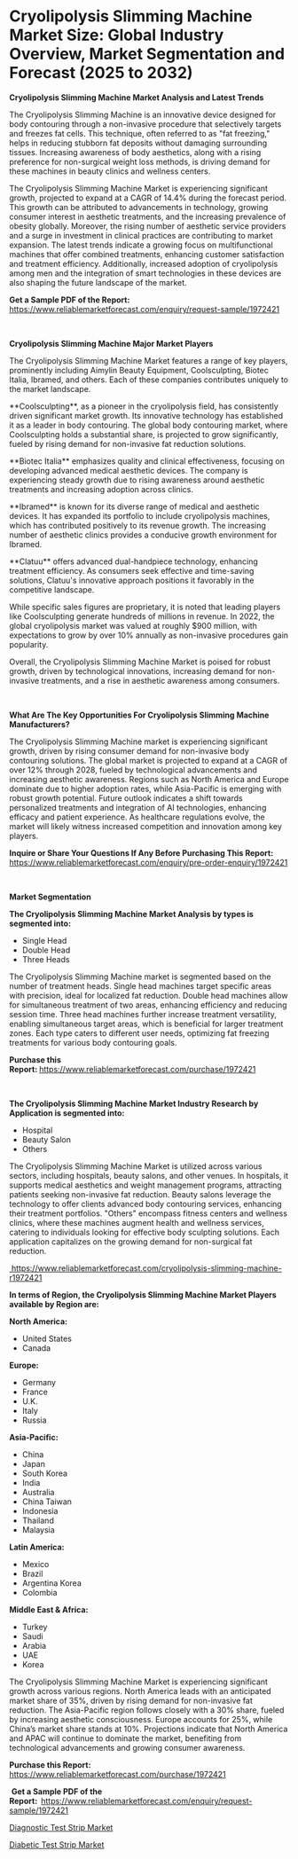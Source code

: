 <p><h1>Cryolipolysis Slimming Machine Market Size: Global Industry Overview, Market Segmentation and Forecast (2025 to 2032)</h1></p><p><strong>Cryolipolysis Slimming Machine Market Analysis and Latest Trends</strong></p>
<p><p>The Cryolipolysis Slimming Machine is an innovative device designed for body contouring through a non-invasive procedure that selectively targets and freezes fat cells. This technique, often referred to as "fat freezing," helps in reducing stubborn fat deposits without damaging surrounding tissues. Increasing awareness of body aesthetics, along with a rising preference for non-surgical weight loss methods, is driving demand for these machines in beauty clinics and wellness centers.</p><p>The Cryolipolysis Slimming Machine Market is experiencing significant growth, projected to expand at a CAGR of 14.4% during the forecast period. This growth can be attributed to advancements in technology, growing consumer interest in aesthetic treatments, and the increasing prevalence of obesity globally. Moreover, the rising number of aesthetic service providers and a surge in investment in clinical practices are contributing to market expansion. The latest trends indicate a growing focus on multifunctional machines that offer combined treatments, enhancing customer satisfaction and treatment efficiency. Additionally, increased adoption of cryolipolysis among men and the integration of smart technologies in these devices are also shaping the future landscape of the market.</p></p>
<p><strong>Get a Sample PDF of the Report:&nbsp;</strong> <a href="https://www.reliablemarketforecast.com/enquiry/request-sample/1972421?utm_campaign=1890&utm_medium=2&utm_source=Github&utm_content=ia&utm_term=04032025&utm_id=cryolipolysis-slimming-machine">https://www.reliablemarketforecast.com/enquiry/request-sample/1972421</a></p>
<p>&nbsp;</p>
<p><strong>Cryolipolysis Slimming Machine Major Market Players</strong></p>
<p><p>The Cryolipolysis Slimming Machine Market features a range of key players, prominently including Aimylin Beauty Equipment, Coolsculpting, Biotec Italia, Ibramed, and others. Each of these companies contributes uniquely to the market landscape.</p><p>**Coolsculpting**, as a pioneer in the cryolipolysis field, has consistently driven significant market growth. Its innovative technology has established it as a leader in body contouring. The global body contouring market, where Coolsculpting holds a substantial share, is projected to grow significantly, fueled by rising demand for non-invasive fat reduction solutions.</p><p>**Biotec Italia** emphasizes quality and clinical effectiveness, focusing on developing advanced medical aesthetic devices. The company is experiencing steady growth due to rising awareness around aesthetic treatments and increasing adoption across clinics.</p><p>**Ibramed** is known for its diverse range of medical and aesthetic devices. It has expanded its portfolio to include cryolipolysis machines, which has contributed positively to its revenue growth. The increasing number of aesthetic clinics provides a conducive growth environment for Ibramed.</p><p>**Clatuu** offers advanced dual-handpiece technology, enhancing treatment efficiency. As consumers seek effective and time-saving solutions, Clatuu's innovative approach positions it favorably in the competitive landscape.</p><p>While specific sales figures are proprietary, it is noted that leading players like Coolsculpting generate hundreds of millions in revenue. In 2022, the global cryolipolysis market was valued at roughly $900 million, with expectations to grow by over 10% annually as non-invasive procedures gain popularity.</p><p>Overall, the Cryolipolysis Slimming Machine Market is poised for robust growth, driven by technological innovations, increasing demand for non-invasive treatments, and a rise in aesthetic awareness among consumers.</p></p>
<p>&nbsp;</p>
<p><strong>What Are The Key Opportunities For Cryolipolysis Slimming Machine Manufacturers?</strong></p>
<p><p>The Cryolipolysis Slimming Machine market is experiencing significant growth, driven by rising consumer demand for non-invasive body contouring solutions. The global market is projected to expand at a CAGR of over 12% through 2028, fueled by technological advancements and increasing aesthetic awareness. Regions such as North America and Europe dominate due to higher adoption rates, while Asia-Pacific is emerging with robust growth potential. Future outlook indicates a shift towards personalized treatments and integration of AI technologies, enhancing efficacy and patient experience. As healthcare regulations evolve, the market will likely witness increased competition and innovation among key players.</p></p>
<p><strong>Inquire or Share Your Questions If Any Before Purchasing This Report:</strong> <a href="https://www.reliablemarketforecast.com/enquiry/pre-order-enquiry/1972421?utm_campaign=1890&utm_medium=2&utm_source=Github&utm_content=ia&utm_term=04032025&utm_id=cryolipolysis-slimming-machine">https://www.reliablemarketforecast.com/enquiry/pre-order-enquiry/1972421</a></p>
<p>&nbsp;</p>
<p><strong>Market Segmentation</strong></p>
<p><strong>The Cryolipolysis Slimming Machine Market Analysis by types is segmented into:</strong></p>
<p><ul><li>Single Head</li><li>Double Head</li><li>Three Heads</li></ul></p>
<p><p>The Cryolipolysis Slimming Machine market is segmented based on the number of treatment heads. Single head machines target specific areas with precision, ideal for localized fat reduction. Double head machines allow for simultaneous treatment of two areas, enhancing efficiency and reducing session time. Three head machines further increase treatment versatility, enabling simultaneous target areas, which is beneficial for larger treatment zones. Each type caters to different user needs, optimizing fat freezing treatments for various body contouring goals.</p></p>
<p><strong>Purchase this Report:&nbsp;</strong><a href="https://www.reliablemarketforecast.com/purchase/1972421?utm_campaign=1890&utm_medium=2&utm_source=Github&utm_content=ia&utm_term=04032025&utm_id=cryolipolysis-slimming-machine">https://www.reliablemarketforecast.com/purchase/1972421</a></p>
<p>&nbsp;</p>
<p><strong>The Cryolipolysis Slimming Machine Market Industry Research by Application is segmented into:</strong></p>
<p><ul><li>Hospital</li><li>Beauty Salon</li><li>Others</li></ul></p>
<p><p>The Cryolipolysis Slimming Machine Market is utilized across various sectors, including hospitals, beauty salons, and other venues. In hospitals, it supports medical aesthetics and weight management programs, attracting patients seeking non-invasive fat reduction. Beauty salons leverage the technology to offer clients advanced body contouring services, enhancing their treatment portfolios. "Others" encompass fitness centers and wellness clinics, where these machines augment health and wellness services, catering to individuals looking for effective body sculpting solutions. Each application capitalizes on the growing demand for non-surgical fat reduction.</p></p>
<p><a href="https://www.reliablemarketforecast.com/cryolipolysis-slimming-machine-r1972421?utm_campaign=1890&utm_medium=2&utm_source=Github&utm_content=ia&utm_term=04032025&utm_id=cryolipolysis-slimming-machine">&nbsp;https://www.reliablemarketforecast.com/cryolipolysis-slimming-machine-r1972421</a></p>
<p><strong>In terms of Region, the Cryolipolysis Slimming Machine Market Players available by Region are:</strong></p>
<p>
    <p> <strong> North America: </strong>
        <ul>
            <li>United States</li>
            <li>Canada</li>
        </ul>
        </p> 
    <p> <strong> Europe: </strong>
        <ul>
            <li>Germany</li>
            <li>France</li>
            <li>U.K.</li>
            <li>Italy</li>
            <li>Russia</li>
        </ul>
        </p> 
    <p> <strong> Asia-Pacific: </strong>
        <ul>
            <li>China</li>
            <li>Japan</li>
            <li>South Korea</li>
            <li>India</li>
            <li>Australia</li>
            <li>China Taiwan</li>
            <li>Indonesia</li>
            <li>Thailand</li>
            <li>Malaysia</li>
        </ul>
        </p> 
    <p> <strong> Latin America: </strong>
        <ul>
            <li>Mexico</li>
            <li>Brazil</li>
            <li>Argentina Korea</li>
            <li>Colombia</li>
        </ul>
        </p> 
    <p> <strong> Middle East & Africa: </strong>
        <ul>
            <li>Turkey</li>
            <li>Saudi</li>
            <li>Arabia</li>
            <li>UAE</li>
            <li>Korea</li>
        </ul>
    </p>
    </p>
<p><p>The Cryolipolysis Slimming Machine Market is experiencing significant growth across various regions. North America leads with an anticipated market share of 35%, driven by rising demand for non-invasive fat reduction. The Asia-Pacific region follows closely with a 30% share, fueled by increasing aesthetic consciousness. Europe accounts for 25%, while China’s market share stands at 10%. Projections indicate that North America and APAC will continue to dominate the market, benefiting from technological advancements and growing consumer awareness.</p></p>
<p><strong>Purchase this Report: </strong><a href="https://www.reliablemarketforecast.com/purchase/1972421?utm_campaign=1890&utm_medium=2&utm_source=Github&utm_content=ia&utm_term=04032025&utm_id=cryolipolysis-slimming-machine">https://www.reliablemarketforecast.com/purchase/1972421</a></p>
<p>&nbsp;<strong>Get a Sample PDF of the Report:&nbsp;&nbsp;</strong><a href="https://www.reliablemarketforecast.com/enquiry/request-sample/1972421?utm_campaign=1890&utm_medium=2&utm_source=Github&utm_content=ia&utm_term=04032025&utm_id=cryolipolysis-slimming-machine">https://www.reliablemarketforecast.com/enquiry/request-sample/1972421</a></p>
<p><strong></strong></p>
<p><p><a href="https://github.com/lylyparadise/Market-Research-Report-List-6/blob/main/diagnostic-test-strip-market.md?utm_campaign=1890&utm_medium=2&utm_source=Github&utm_content=ia&utm_term=04032025&utm_id=cryolipolysis-slimming-machine">Diagnostic Test Strip Market</a></p><p><a href="https://github.com/brinnoifon/Market-Research-Report-List-1/blob/main/diabetic-test-strip-market.md?utm_campaign=1890&utm_medium=2&utm_source=Github&utm_content=ia&utm_term=04032025&utm_id=cryolipolysis-slimming-machine">Diabetic Test Strip Market</a></p></p>
